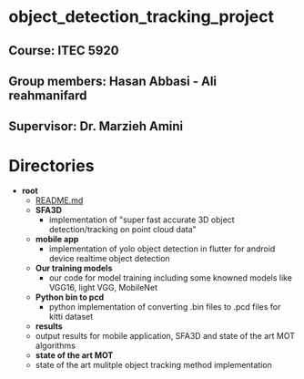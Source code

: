 # object_detection_tracking_project
## Course: ITEC 5920
## Group members: Hasan Abbasi - Ali reahmanifard
## Supervisor: Dr. Marzieh Amini


# Directories
- __root__
  - [README.md](README.md)
  - __SFA3D__
    - implementation of "super fast accurate 3D object detection/tracking on point cloud data"
  - __mobile app__
    - implementation of yolo object detection in flutter for android device realtime object detection 
  - __Our training models__
    - our code for model training including some knowned models like VGG16, light VGG, MobileNet
  - __Python bin to pcd__
    - python implementation of converting .bin files to .pcd files for kitti dataset
  - __results__
  - output results for mobile application, SFA3D and state of the art MOT algorithms
  - __state of the art MOT__
  - state of the art mulitple object tracking method implementation
  
    
